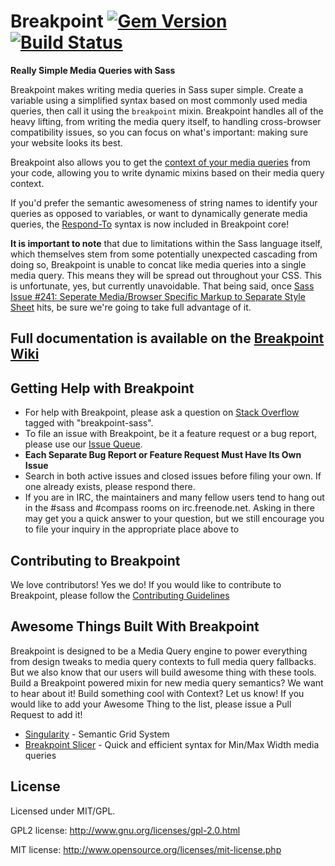 # Breakpoint [![Gem Version](https://badge.fury.io/rb/breakpoint.png)](http://badge.fury.io/rb/breakpoint) [![Build Status](https://travis-ci.org/Team-Sass/breakpoint.png)](https://travis-ci.org/Team-Sass/breakpoint)

**Really Simple Media Queries with Sass**

Breakpoint makes writing media queries in Sass super simple. Create a variable using a simplified syntax based on most commonly used media queries, then call it using the `breakpoint` mixin.  Breakpoint handles all of the heavy lifting, from writing the media query itself, to handling cross-browser compatibility issues, so you can focus on what's important: making sure your website looks its best.

Breakpoint also allows you to get the [context of your media queries](https://github.com/Team-Sass/breakpoint/wiki/Breakpoint-Context) from your code, allowing you to write dynamic mixins based on their media query context.

If you'd prefer the semantic awesomeness of string names to identify your queries as opposed to variables, or want to dynamically generate media queries, the [Respond-To](https://github.com/Team-Sass/breakpoint/wiki/Respond-To) syntax is now included in Breakpoint core!

**It is important to note** that due to limitations within the Sass language itself, which themselves stem from some potentially unexpected cascading from doing so, Breakpoint is unable to concat like media queries into a single media query. This means they will be spread out throughout your CSS. This is unfortunate, yes, but currently unavoidable. That being said, once [Sass Issue #241: Seperate Media/Browser Specific Markup to Separate Style Sheet](https://github.com/nex3/sass/issues/241) hits, be sure we're going to take full advantage of it.


## Full documentation is available on the [Breakpoint Wiki](https://github.com/Team-Sass/breakpoint/wiki)

## Getting Help with Breakpoint

* For help with Breakpoint, please ask a question on [Stack Overflow](http://stackoverflow.com/questions/ask) tagged with "breakpoint-sass".
* To file an issue with Breakpoint, be it a feature request or a bug report, please use our [Issue Queue](https://github.com/Team-Sass/breakpoint/issues).
* **Each Separate Bug Report or Feature Request Must Have Its Own Issue**
* Search in both active issues and closed issues before filing your own. If one already exists, please respond there.
* If you are in IRC, the maintainers and many fellow users tend to hang out in the #sass and #compass rooms on irc.freenode.net. Asking in there may get you a quick answer to your question, but we still encourage you to file your inquiry in the appropriate place above to

## Contributing to Breakpoint

We love contributors! Yes we do! If you would like to contribute to Breakpoint, please follow the [Contributing Guidelines](https://github.com/Team-Sass/breakpoint/blob/2.x.x/CONTRIBUTING.md)

## Awesome Things Built With Breakpoint

Breakpoint is designed to be a Media Query engine to power everything from design tweaks to media query contexts to full media query fallbacks. But we also know that our users will build awesome thing with these tools. Build a Breakpoint powered mixin for new media query semantics? We want to hear about it! Build something cool with Context? Let us know! If you would like to add your Awesome Thing to the list, please issue a Pull Request to add it!

* [Singularity](https://github.com/Team-Sass/Singularity) - Semantic Grid System
* [Breakpoint Slicer](https://github.com/lolmaus/breakpoint-slicer) - Quick and efficient syntax for Min/Max Width media queries

## License

Licensed under MIT/GPL.

GPL2 license:
http://www.gnu.org/licenses/gpl-2.0.html

MIT license:
http://www.opensource.org/licenses/mit-license.php
